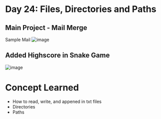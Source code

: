 # Day 24: Files, Directories and Paths

## Main Project - Mail Merge
Sample Mail
![image](https://github.com/user-attachments/assets/416bd898-ecbf-4dac-bdfc-87eaa48433a4)

## Added Highscore in Snake Game
![image](https://github.com/user-attachments/assets/b65edcc1-bbc0-4609-9396-aeedf985fa94)

# Concept Learned
- How to read, write, and appened in txt files
- Directories
- Paths
